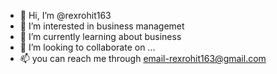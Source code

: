 - 👋 Hi, I’m @rexrohit163
- 👀 I’m interested in business managemet
- 🌱 I’m currently learning about business
- 💞️ I’m looking to collaborate on ...
- 📫 you can reach me through email-rexrohit163@gmail.com

<!---
rexrohit163/rexrohit163 is a ✨ special ✨ repository because its `README.md` (this file) appears on your GitHub profile.
You can click the Preview link to take a look at your changes.
--->
